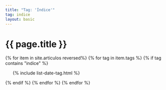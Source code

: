 ```yaml
---
title: "Tag: 'Índice'"
tag: indice
layout: basic
---
```


<h1>{{ page.title }}</h1>

{% for item in site.articulos reversed%}
{% for tag in item.tags %}
{% if tag contains "indice" %}
<ul>
    {% include list-date-tag.html %}
</ul>
{% endif %}
{% endfor %}
{% endfor %}